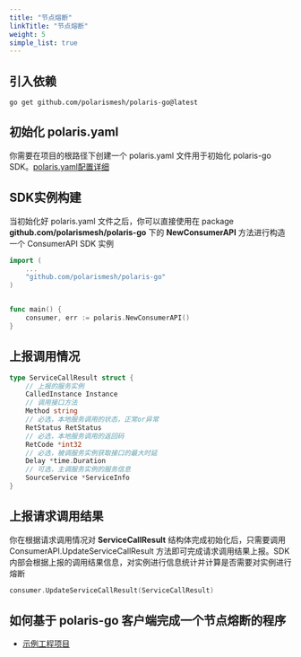 ```yaml
---
title: "节点熔断"
linkTitle: "节点熔断"
weight: 5
simple_list: true
---
```


## 引入依赖

```
go get github.com/polarismesh/polaris-go@latest
```

## 初始化 polaris.yaml

你需要在项目的根路径下创建一个 polaris.yaml 文件用于初始化 polaris-go SDK。[polaris.yaml配置详细](https://github.com/polarismesh/polaris-go/blob/main/polaris.yaml)

## SDK实例构建

当初始化好 polaris.yaml 文件之后，你可以直接使用在 package **github.com/polarismesh/polaris-go** 下的 **NewConsumerAPI** 方法进行构造一个 ConsumerAPI SDK 实例

```go
import (
    ...
	"github.com/polarismesh/polaris-go"
)


func main() {
    consumer, err := polaris.NewConsumerAPI()
}
```

## 上报调用情况

```go
type ServiceCallResult struct {
	// 上报的服务实例
	CalledInstance Instance
	// 调用接口方法
	Method string
	// 必选，本地服务调用的状态，正常or异常
	RetStatus RetStatus
	// 必选，本地服务调用的返回码
	RetCode *int32
	// 必选，被调服务实例获取接口的最大时延
	Delay *time.Duration
	// 可选，主调服务实例的服务信息
	SourceService *ServiceInfo
}
```


## 上报请求调用结果

你在根据请求调用情况对 **ServiceCallResult** 结构体完成初始化后，只需要调用 ConsumerAPI.UpdateServiceCallResult 方法即可完成请求调用结果上报。SDK 内部会根据上报的调用结果信息，对实例进行信息统计并计算是否需要对实例进行熔断

```go
consumer.UpdateServiceCallResult(ServiceCallResult)
```

## 如何基于 polaris-go 客户端完成一个节点熔断的程序

- [示例工程项目](https://github.com/polarismesh/polaris-go/tree/main/examples/circuitbreaker)
